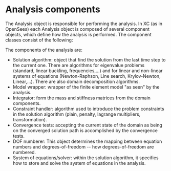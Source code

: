 Analysis components
===================

The Analysis object is responsible for performing the analysis. In XC (as in OpenSees) each Analysis object is composed of several component objects, which define how the analysis is performed. The component classes consist of the following: 

The components of the analysis are: 

- Solution algorithm: object that find the solution from the last time step to the current one. There are algorithms for eigenvalue problems (standard, linear buckling, frequencies,...) and for linear and non-linear systems of equations (Newton-Raphson, Line search, Krylov-Newton, Linear,...). There are also domain decomposition algorithms.
- Model wrapper: wrapper of the finite element model "as seen" by the analysis.
- Integrator: form the mass and stiffness matrices from the domain components.
- Constraint handler: algorithm used to introduce the problem constraints in the solution algorithm (plain, penalty, lagrange multipliers, transformation). 
- Convergence tests: accepting the current state of the domain as being on the converged solution path is accomplished by the convergence tests.
- DOF numberer: This object determines the mapping between equation numbers and degrees-of-freedom -- how degrees-of-freedom are numbered.
- System of equations/solver:  within the solution algorithm, it specifies how to store and solve the system of equations in the analysis.
